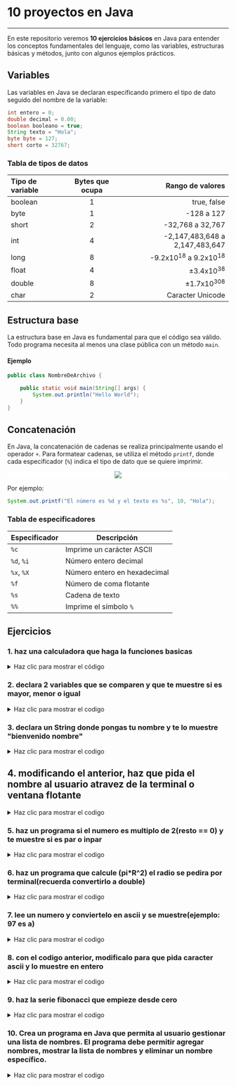 # 10 proyectos en Java

---

En este repositorio veremos **10 ejercicios básicos** en Java para entender los conceptos fundamentales del lenguaje, como las variables, estructuras básicas y métodos, junto con algunos ejemplos prácticos.

## Variables

Las variables en Java se declaran especificando primero el tipo de dato seguido del nombre de la variable:

```java
int entero = 0;
double decimal = 0.00;
boolean booleano = true;
String texto = "Hola";
byte byte = 127;
short corto = 32767;
```

### Tabla de tipos de datos

| Tipo de variable | Bytes que ocupa | Rango de valores |
| :--------------- | :-------------: | ----------------: |
| boolean          | 1               | true, false       |
| byte             | 1               | -128 a 127        |
| short            | 2               | -32,768 a 32,767  |
| int              | 4               | -2,147,483,648 a 2,147,483,647 |
| long             | 8               | -9.2x10<sup>18</sup> a 9.2x10<sup>18</sup> |
| float            | 4               | ±3.4x10<sup>38</sup> |
| double           | 8               | ±1.7x10<sup>308</sup> |
| char             | 2               | Caracter Unicode |

## Estructura base

La estructura base en Java es fundamental para que el código sea válido. Todo programa necesita al menos una clase pública con un método `main`.

#### Ejemplo

```java
public class NombreDeArchivo {

    public static void main(String[] args) {
        System.out.println("Hello World");
    }
}
```

## Concatenación

En Java, la concatenación de cadenas se realiza principalmente usando el operador `+`. Para formatear cadenas, se utiliza el método `printf`, donde cada especificador (`%`) indica el tipo de dato que se quiere imprimir.
<div style="display: flex; background: white;justify-content: center; align-items: center; width: 100%;">
    <img src="https://www.it.uc3m.es/pbasanta/asng/course_notes/input_output_printf_example_es.png" style="max-width: 100%; height: auto;">
</div>

Por ejemplo:

```java
System.out.printf("El número es %d y el texto es %s", 10, "Hola");
```

### Tabla de especificadores

| Especificador | Descripción |
| ------------- | ----------- |
| `%c`          | Imprime un carácter ASCII |
| `%d`, `%i`    | Número entero decimal |
| `%x`, `%X`    | Número entero en hexadecimal |
| `%f`          | Número de coma flotante |
| `%s`          | Cadena de texto |
| `%%`          | Imprime el símbolo `%` |

## Ejercicios

### 1. haz una calculadora que haga la funciones basicas

<details>
<summary>Haz clic para mostrar el código</summary>

```java
package programas;
import java.util.Scanner;
import javax.swing.JOptionPane;
public class calculadora {

    
    public static void main(String[] args) {
        //con Scanner se puede leer datos del teclado
        Scanner sc = new Scanner(System.in);
        int num1, num2;
        System.out.println("Introduce el primer número: ");
        num1 = sc.nextInt();
        System.out.println("Introduce el segundo número: ");
        num2 = sc.nextInt();
        
        System.out.printf("la suma es: %d", num1 + num2);
        System.out.printf("la resta es: %d", num1 - num2);
        System.out.printf("la multiplicación es: %.2f", num1 * num2);
        System.out.printf("la división es: %.2f", num1 / num2); 

        // con JOptionPane se puede mostrar mensajes en una ventana
        int num3 = Integer.parseInt(JOptionPane.showInputDialog("Introduce el primer número: "));
        int num4 = Integer.parseInt(JOptionPane.showInputDialog("Introduce el segundo número: "));
        JOptionPane.showMessageDialog(null, "la suma es: " + (num3 + num4));
        JOptionPane.showMessageDialog(null, "la resta es: " + (num3 - num4));
        JOptionPane.showMessageDialog(null, "la multiplicación es: " + (num3 * num4));
        JOptionPane.showMessageDialog(null, "la división es: " + (num3 / num4));
    }
}
```
</details>
    
    
### 2. declara 2 variables que se comparen y que te muestre si es mayor, menor o igual

<details>
<summary>Haz clic para mostrar el codigo</summary>

```java
package programas;

public class comparaciones {
    public static void main(String[] args) {
        int num1 = 5;
        int num2 =3;

        if(num1 >= num2){
            if(num1 == num2){
                System.out.println("num1 es igual a num2");
            }else{
                System.out.println("num1 es mayor que num2");
            }
        }else{
            System.out.println("num1 es menor que num2");
        }
    }
}
```
</details>
    
### 3. declara un String donde pongas tu nombre y te lo muestre "bienvenido nombre"
<details>
<summary>Haz clic para mostrar el codigo</summary>

```java
package programas;

public class nombre {
    public static void main(String[] args) {
        String nombre = "Juan";

        System.out.printf("bienvendio %s", nombre);
    }
}
```
</details>
    
## 4. modificando el anterior, haz que pida el nombre al usuario atravez de la terminal o ventana flotante

<details>
<summary>Haz clic para mostrar el codigo</summary>

```java
package programas;
import java.util.Scanner;
import javax.swing.JOptionPane;

public class nombreModificado {

    public static void main(String[] args) {
        //con Scanner se puede leer datos del teclado
        Scanner sc = new Scanner(System.in);
        System.out.println("ingresa el nombre: ");
        String nombre = sc.next();

        System.out.printf("bienvendio %s", nombre);
        // con JOptionPane se puede mostrar mensajes en una ventana
        String nombre2 = JOptionPane.showInputDialog("ingresa el nombre: ");
        JOptionPane.showMessageDialog(null, "bienvendio " + nombre2);
    }
}
```
</details>
    
### 5. haz un programa si el numero es multiplo de 2(resto == 0) y te muestre si es par o inpar
<details>
<summary>Haz clic para mostrar el codigo</summary>

```java
package programas;
import java.util.Scanner;
public class divideEntre2 {
    public static void main(String[] args) {
        Scanner sc = new Scanner(System.in);
        System.out.println("Introduce un número: ");
        int num1 = sc.nextInt();
        if(num1 % 2 == 0){
            System.out.println("El número es par");
        }else{
            System.out.println("El número es impar");
        }
    }
}

```
</details>
    
### 6. haz un programa que calcule (pi*R^2) el radio se pedira por terminal(recuerda convertirlo a double)

<details>
<summary>Haz clic para mostrar el codigo</summary>

```java
package programas;
import java.util.Scanner;
public class circulo {
    public static void main(String[] args) {
        Scanner sc = new Scanner(System.in);
        System.out.println("Introduce el radio del círculo: ");
        double radio = sc.nextDouble();

        double area = Math.PI * Math.pow(radio, 2);

        System.out.printf("El área del círculo es: %.2f", area);
    }
}

```
</details>
    
### 7. lee un numero y conviertelo en ascii y se muestre(ejemplo: 97 es a)
<details>
<summary>Haz clic para mostrar el codigo</summary>

```java
package programas;
import java.util.Scanner;
import javax.swing.JOptionPane;
public class ascii {
    public static void main(String[] args) {
        //la conversion en scanner
        Scanner sc = new Scanner(System.in);
        System.out.println("Introduce un caracter: ");
        int caracter = sc.nextInt();

        char caracterChar = (char) caracter;
        System.out.printf("El caracter es: %c", caracterChar);
        
        //la conversion en JOptionPane
        int caracter2 = Integer.parseInt(JOptionPane.showInputDialog("Introduce un caracter: "));
        char caracterChar2 = (char) caracter2;
        JOptionPane.showMessageDialog(null, "El caracter es: " + caracterChar2);

    }
}
```
</details>
    
### 8. con el codigo anterior, modificalo para que pida caracter ascii y lo muestre en entero
<details>
<summary>Haz clic para mostrar el codigo</summary>

```java
package programas;
import java.util.Scanner;
import javax.swing.JOptionPane;
public class asciiChar {
    public static void main(String[] args) {
        //la conversion en scanner
        Scanner sc = new Scanner(System.in);
        System.out.println("Introduce un caracter: ");
        char caracter = sc.next().charAt(0);
        int ascii = (int) caracter;
        System.out.printf("El valor ASCII de %c es %d", caracter, ascii);

        //la conversion en JOptionPane
        char caracter2 = JOptionPane.showInputDialog("Introduce un caracter: ").charAt(0);
        int ascii2 = (int) caracter2;
        JOptionPane.showMessageDialog(null, "El valor ASCII de " + caracter2 + " es " + ascii2);
    }
}

```
</details>
    
### 9. haz la serie fibonacci que empieze desde cero
<details>
<summary>Haz clic para mostrar el codigo</summary>

```java
package programas;
import java.util.Scanner;
public class fibonacci {
    public static void main(String[] args) {
        Scanner sc = new Scanner(System.in);
        System.out.println("Introduce el número de elementos a mostrar de la serie de Fibonacci: ");
        int n = sc.nextInt();
        int a = 0;
        int b = 1;

        for(int i = 1; i <= n; i++){
            System.out.print(a + " ");
            int c = a + b;
            
            a = b;
            b = c;
        }
    }
}

```
</details>
    
### 10. Crea un programa en Java que permita al usuario gestionar una lista de nombres. El programa debe permitir agregar nombres, mostrar la lista de nombres y eliminar un nombre específico.
<details>
<summary>Haz clic para mostrar el codigo</summary>

```java
package programas;

import java.util.ArrayList;
import java.util.Scanner;

public class ListaDeNombres {
    public static void main(String[] args) {
        // Crear una lista para almacenar los nombres
        ArrayList<String> nombres = new ArrayList<>();
        Scanner scanner = new Scanner(System.in);
        int opcion;

        do {
            // Mostrar el menú
            System.out.println("\n--- Menú ---");
            System.out.println("1. Agregar un nombre");
            System.out.println("2. Mostrar la lista de nombres");
            System.out.println("3. Eliminar un nombre");
            System.out.println("4. Salir");
            System.out.print("Elige una opción: ");
            opcion = scanner.nextInt();
            scanner.nextLine(); // Limpiar el buffer

            switch (opcion) {
                case 1:
                    // Agregar un nombre
                    System.out.print("Ingresa un nombre: ");
                    String nombre = scanner.nextLine();
                    nombres.add(nombre);
                    System.out.println("Nombre agregado.");
                    break;
                case 2:
                    // Mostrar la lista de nombres
                    System.out.println("\nLista de nombres:");
                    for (int i = 0; i < nombres.size(); i++) {
                        System.out.println((i + 1) + ". " + nombres.get(i));
                    }
                    break;
                case 3:
                    // Eliminar un nombre
                    System.out.println("\nLista de nombres:");
                    for (int i = 0; i < nombres.size(); i++) {
                        System.out.println((i + 1) + ". " + nombres.get(i));
                    }
                    System.out.print("Ingresa el número del nombre a eliminar: ");
                    int indice = scanner.nextInt();
                    if (indice > 0 && indice <= nombres.size()) {
                        nombres.remove(indice - 1);
                        System.out.println("Nombre eliminado.");
                    } else {
                        System.out.println("Número inválido.");
                    }
                    break;
                case 4:
                    // Salir
                    System.out.println("Saliendo del programa.");
                    break;
                default:
                    System.out.println("Opción inválida.");
            }
        } while (opcion != 4);

        scanner.close();
    }
}

```
</details>